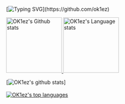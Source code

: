 [![Typing SVG](https://readme-typing-svg.herokuapp.com?font=Fira+Code&weight=700&pause=1000&color=ED3F84&width=435&lines=Hey%2C+I'm+OK1ez!)](https://github.com/ok1ez)

<div align="left"> 
<a href="https://github.com/anuraghazra/github-readme-stats#gh-dark-mode-only">
<img height=150 src="https://github-readme-stats-git-masterrstaa-rickstaa.vercel.app/api?username=ok1ez&show_icons=true&count_private=true&include_all_commits=true&include_orgs=true&exclude_repo=github-readme-stats&theme=radical" alt="OK1ez's Github stats" />
</a>
<a href="https://github.com/anuraghazra/github-readme-stats#gh-dark-mode-only">
<img height=150 src="https://github-readme-stats-git-masterrstaa-rickstaa.vercel.app/api/top-langs/?username=ok1ez&layout=compact&langs_count=10&include_orgs=true&show_icons=true&count_private=true&include_all_commits=true&include_orgs=true&theme=radical" alt="OK1ez's Language stats" />
</a>
</div>



[![OK1ez's github stats](https://github-readme-stats.vercel.app/api?username=ok1ez&theme=radical)]
  </BR>
  </BR>
[![OK1ez's top languages](https://github-readme-stats.vercel.app/api/top-langs/?username=OK1ez&layout=compact&langs_count=10&include_orgs=true&theme=radical)](https://github.com/OK1ez)







